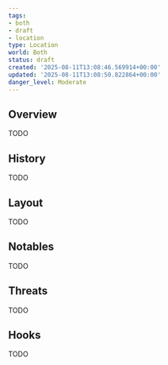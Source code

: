 ```yaml
---
tags:
- both
- draft
- location
type: Location
world: Both
status: draft
created: '2025-08-11T13:08:46.569914+00:00'
updated: '2025-08-11T13:08:50.822864+00:00'
danger_level: Moderate
---
```



## Overview

TODO
## History

TODO
## Layout

TODO
## Notables

TODO
## Threats

TODO
## Hooks

TODO
